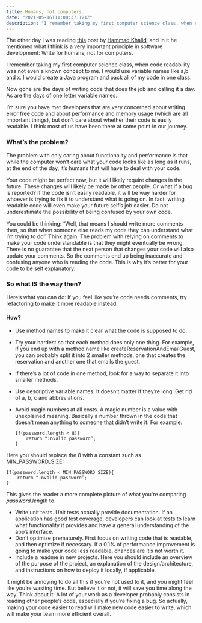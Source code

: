```yaml
---
title: Humans, not computers.
date: "2021-05-16T11:00:37.121Z"
description: "I remember taking my first computer science class, when code readability was not even a known concept to me. I would use variable names like a,b and x. I would create a Java program and pack all of my code in one class."
---
```


The other day I was reading [this](https://shopify.engineering/building-mental-models) post by [Hammad Khalid](https://shopify.engineering/search?link_search=true&q=Hammad+Khalid), and in it he mentioned what I think is a very important principle in software development: Write for humans, not for computers.

I remember taking my first computer science class, when code readability was not even a known concept to me. I would use variable names like a,b and x. I would create a Java program and pack all of my code in one class.

Now gone are the days of writing code that does the job and calling it a day. As are the days of one letter variable names.

I’m sure you have met developers that are very concerned about writing error free code and about performance and memory usage (which are all important things), but don’t care about whether their code is easily readable. I think most of us have been there at some point in our journey. 

### What’s the problem?

The problem with only caring about functionality and performance is that while the computer won’t care what your code looks like as long as it runs, at the end of the day, it’s humans that will have to deal with your code.

Your code might be perfect now, but it will likely require changes in the future. These changes will likely be made by other people. Or what if a bug is reported? If the code isn’t easily readable, it will be way harder for whoever is trying to fix it to understand what is going on. In fact, writing readable code will even make your future self’s job easier. Do not underestimate the possibility of being confused by your own code.

You could be thinking: “Well, that means I should write more comments then, so that when someone else reads my code they can understand what I’m trying to do”. Think again. The problem with relying on comments to make your code understandable is that they might eventually be wrong. There is no guarantee that the next person that changes your code will also update your comments. So the comments end up being inaccurate and confusing anyone who is reading the code. This is why it’s better for your code to be self explanatory. 

### So what IS the way then?

Here’s what you can do: If you feel like you’re code needs comments, try refactoring to make it more readable instead.

#### How?

- Use method names to make it clear what the code is supposed to do.
- Try your hardest so that each method does only one thing. For example, if you end up with a method name like createReservationAndEmailGuest, you can probably split it into 2 smaller methods, one that creates the reservation and another one that emails the guest. 
- If there’s a lot of code in one method, look for a way to separate it into smaller methods. 
- Use descriptive variable names. It doesn’t matter if they’re long. Get rid of a, b, c and abbreviations. 
- Avoid magic numbers at all costs. A magic number is a value with unexplained meaning. Basically a number thrown in the code that doesn’t mean anything to someone that didn’t write it. For example:

    ```
    If(password.length < 8){
        return “Invalid password”;
    }
    ```

Here you should replace the 8 with a constant such as MIN\_PASSWORD\_SIZE:

    If(password.length < MIN_PASSWORD_SIZE){
        return “Invalid password”;
    }

This gives the reader a more complete picture of what you're comparing _password.length_ to. 

- Write unit tests. Unit tests actually provide documentation. If an application has good test coverage, developers can look at tests to learn what functionality it provides and have a general understanding of the app’s interface.
- Don’t optimize prematurely. First focus on writing code that is readable, and then optimize if necessary. If a 0.1% of performance improvement is going to make your code less readable, chances are it’s not worth it.
- Include a readme in new projects. Here you should include an overview of the purpose of the project, an explanation of the design/architecture, and instructions on how to deploy it locally, if applicable. 

It might be annoying to do all this if you’re not used to it, and you might feel like you’re wasting time. But believe it or not, it will save you time along the way. Think about it: A lot of your work as a developer probably consists in reading other people’s code, especially if you’re fixing a bug. So actually, making your code easier to read will make new code easier to write, which will make your team more efficient overall.